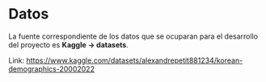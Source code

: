 # Datos

La fuente correspondiente de los datos que se ocuparan para el desarrollo del proyecto es **Kaggle -\> datasets**.

Link: <https://www.kaggle.com/datasets/alexandrepetit881234/korean-demographics-20002022>
